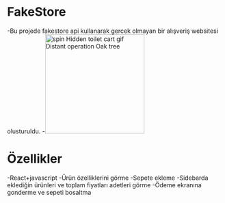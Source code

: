 # FakeStore
-Bu projede fakestore api kullanarak  gercek olmayan bir alışveriş websitesi olusturuldu.
-<img src="https://media.tenor.com/8BeuRyZSb90AAAAC/shopping-cart-shopping.gif" jsaction="VQAsE" class="sFlh5c pT0Scc iPVvYb" style="max-width: 298px; height: 232px; margin: 0px; width: 232px;" alt="spin Hidden toilet cart gif Distant operation Oak tree" jsname="kn3ccd">
# Özellikler
-React+javascript
-Ürün özelliklerini görme
-Sepete ekleme
-Sidebarda eklediğin ürünleri ve toplam fiyatları adetleri görme 
-Ödeme ekranına gonderme ve sepeti bosaltma 

